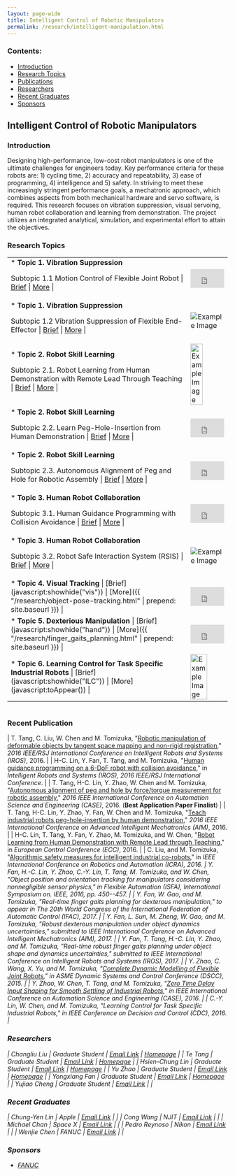 ```yaml
---
layout: page-wide
title: Intelligent Control of Robotic Manipulators
permalink: /research/intelligent-manipulation.html
---
```


### Contents:

* [Introduction](#id1)
* [Research Topics](#id2)
* [Publications](#pb)
* [Researchers](#id3)
* [Recent Graduates](#id4)
* [Sponsors](#id5)

<!-- Title your work here -->

## Intelligent Control of Robotic Manipulators


<!-- Add your own introduction here -->

### <a name="id1"></a>Introduction

Designing high-performance, low-cost robot manipulators is one of the ultimate challenges for engineers today. Key performance criteria for these robots are: 1) cycling time, 2) accuracy and repeatability, 3) ease of programming, 4) intelligence and 5) safety. In striving to meet these increasingly stringent performance goals, a mechatronic approach, which combines aspects from both mechanical hardware and servo software, is required. This research focuses on vibration suppression, visual servoing, human robot collaboration and learning from demonstration. The project utilizes an integrated analytical, simulation, and experimental effort to attain the objectives.

<!-- just change profile-placeholder.gif with an image of your choice. Don't forget to send the webmaster your picture as well. Be sure to fill out the data-title and title field of this tag -->

<!-- If you have any related work, then you can add them here. Be sure that you use this same template file to create those pages as well -->

### <a name="id2"></a>Research Topics
<!-- Yu Zhao Edit -->
<table style="position:relative;">
<tr></tr><tr>
<td>
<div markdown="1">
* <b>Topic 1. Vibration Suppression</b>

Subtopic 1.1 Motion Control of Flexible Joint Robot
| [Brief](javascript:showhide("vib1")) | [More](javascript:toAppear()) |

</div>
<div id="vib1" style="display:none;">
This work try to improve trajectory tracking accuracy of robots with flexible joints. A MATLAB/SimMechanics simulator for 6-joint robot is developed. Both rigid body robot dynamics and joint flexibility effects are modelled in this simulator. For very soft joint, the simulation shows accutate trajectory tracking can be achieved using multiple sliding surface control (MSSC) that takes advantage of the model of robot dynamics and sensing from actuator and robot joints/links.
</div>

</td>
<td>
<div style="position: relative; width: 100%; height: 0; padding-bottom: 56.3%;">
<iframe style = "position: absolute; width: 100%; height: 100%; left: 0; top: 0;"
  src="https://www.youtube.com/embed/CvkO7m-aVaU" frameborder="0" controls="controls" preload="auto" allowfullscreen></iframe>
</div>
<!--<div class="image-caption">Zero Time Delay Input Shaping</div>-->
</td>

<tr>
<td>
<div markdown="1">
* <b>Topic 1. Vibration Suppression</b>

Subtopic 1.2 Vibration Suppression of Flexible End-Effector
| [Brief](javascript:showhide("vib2")) | [More](javascript:toAppear()) |

</div>
<div id="vib2" style="display:none;">
This work try to suppress vibration for robot with flexible payload / end-effector. The flexibility in flexible end-effector mainly comes from link flexibility. A modified input shaping technique, which is designed to work without slowing down the shaped motion, is implemented in this work. Acceleration at the end tip of payload shows the performance of the vibration suppression.
</div>

</td>
<td>
<img src="{{ site.baseurl }}/assets/images/research/robot/RobotVibrationSuppression.png" title="Example Image">
<!--<div class="image-caption">Zero Time Delay Input Shaping</div>-->
</td>

<!-- Te, Hsien-Chung Edit -->
<tr>
<td>
<div markdown="1">
* <b>Topic 2. Robot Skill Learning</b>

Subtopic 2.1. Robot Learning from Human Demonstration with Remote Lead Through Teaching
| [Brief](javascript:showhide("skill1")) | [More](javascript:toAppear()) |
<div id="skill1" style="display: none;">
Industrial robots are playing increasingly important roles in factories. Many production applications require both position and force control; however, tuning the position-force controller is nontrivial. To simplify this process, the learning from demonstration (LfD) is proposed to transfer the human skills directly into robot applications. However, the current teaching methods, such as direct demonstration, lead through teaching, and teleoperation, all have their own drawbacks. Hence, Remote Lead Through Teaching (RLTT) is proposed to robot learn some tasks from human knowledge and skill. To implement the human skill model, the demonstration data is firstly synchronized by dynamic time warping (DTW), then decomposed into several actions by a support vector machine (SVM) based classifier. Lastly, the learning controller is trained by the Gaussian mixture regression (GMR). The experimental validation is realized on FANUC LR Mate 200iD/7L in an H7/h7 peg-hole insertion task and a surface grinding task.
</div>
</div>
</td>

<td>
<img width="60%" src="{{ site.baseurl }}/assets/images/research/robot/ECC.png" title="Example Image">
</td>

<tr>
<td>
<div markdown="1">
* <b>Topic 2. Robot Skill Learning</b>

Subtopic 2.2. Learn Peg-Hole-Insertion from Human Demonstration
| [Brief](javascript:showhide("skill2")) | [More](javascript:toAppear()) |
<div id="skill2" style="display: none;">
Programming robotic assembly tasks usually requires delicate force tuning. In contrast, human may accomplish assembly tasks with much less time and fewer trials. It will be a great benefit if robots can learn the human inherent skill of force control and apply it autonomously. Recent works on Learning from Demonstration (LfD) have shown the possibility to teach robots by human demonstration. The basic idea is to collect the force and corrective velocity that human applies during assembly, and then use them to regress a proper gain for the robot admittance controller. However, many of the LfD methods are tested on collaborative robots with compliant joints and relatively large assembly clearance. For industrial robots, the non-backdrivable mechanism and strict tolerance requirement make the assembly tasks more challenging. We modified the original LfD to be suitable for industrial robots. A new demonstration tool is designed to acquire the human demonstration data. The force control gains are learned by Gaussian Mixture Regression (GMR) and the closed-loop stability is analysed. A series of peg-hole-insertion experiments with H7h7 tolerance on a FANUC manipulator validate the performance of the proposed learning method.
</div>
</div>

</td>
<td>
<div style="position: relative; width: 100%; height: 0; padding-bottom: 56.3%;">
<iframe style = "position: absolute; width: 100%; height: 100%; left: 0; top: 0;"
  src="https://www.youtube.com/embed/qNNLWfeePv4" frameborder="0" controls="controls" preload="auto" allowfullscreen></iframe>
</div>
<!--<div class="image-caption">Learn Peg-Hole-Insertion from Human Demonstration</div>-->
</td>


<tr>
<td>
<div markdown="1">
* <b>Topic 2. Robot Skill Learning</b>

Subtopic 2.3. Autonomous Alignment of Peg and Hole for Robotic Assembly
| [Brief](javascript:showhide("skill3")) | [More](javascript:toAppear()) |
<div id="skill3" style="display: none;">
In the past years, many methods have been developed for robotic peg-hole-insertion to automate the assembly process. However, many of them are based on the assumption that the peg and hole are well aligned before insertion starts. In practice, if there is a large pose(position/orientation) misalignment, the peg and hole may suffer from a three-point contact condition where the traditional assembly methods cannot work. To deal with this problem, we proposes an autonomous alignment method by force/torque measurement before insertion phase. A three-point contact model is built up and the pose misalignment between the peg and hole is estimated by force and geometric analysis. With the estimated values, the robot can autonomously correct the misalignment before applying traditional assembly methods to perform insertions. A series of experiments on a FANUC industrial robot and a H7h7 tolerance peg-hole testbed validate the effectiveness of the proposed method. Experimental results show that the robot is able to perform peg-hole-insertion from three-point contact conditions with 96% success rate. 
</div> 
</div>
</td>

<td>
<div style="position: relative; width: 100%; height: 0; padding-bottom: 56.3%;">
<iframe style = "position: absolute; width: 100%; height: 100%; left: 0; top: 0;"
  src="https://www.youtube.com/embed/taZyWFny9xg" frameborder="0" controls="controls" preload="auto" allowfullscreen></iframe>
</div>
<!--<div class="image-caption">Autonomous Alignment of Peg and Hole for Robotic Assembly</div>-->
</td>

<!-- Changliu, Yujiao Edit -->
<tr>
<td>
<div markdown="1">
* <b>Topic 3. Human Robot Collaboration</b>

Subtopic 3.1. Human Guidance Programming with Collision Avoidance
| [Brief](javascript:showhide("HRI1")) | [More](javascript:toAppear()) |

<div id="HRI1" style="display: none;">
In the application of physical human-robot interaction (pHRI), the collaboration between human and robot can significantly improve the production efficiency through combination of the human's flexible intelligence and the robot's consistent performance. In this application, however, it is an important concern to ensure the safety of the human and the robot. In the human guidance programming scenario, the operator plans a collision-free path for the robot end-effector, but the robot body might collide with an obstacle while being guided by the operator. In this paper, a novel on-line velocity based collision avoidance algorithm is developed to solve the problem in this particular scenario. The proposed algorithm gives an explicit solution to deal with both collision avoidance and human guidance command at the same time, which provides the operator a better and safer lead through programming experience. The real-time experiment is performed on FANUC LR Mate 200iD/7L in three different obstacle scenarios.
</div>
</div>
</td>
<td>
	
<div style="position: relative; width: 100%; height: 0; padding-bottom: 56.3%;">
<iframe style = "position: absolute; width: 100%; height: 100%; left: 0; top: 0;"
  src="https://www.youtube.com/embed/lqkp6g-RmxE" frameborder="0" controls="controls" preload="auto" allowfullscreen></iframe>
</div>

</td>

<tr>
<td>
<div markdown="1">
* <b>Topic 3. Human Robot Collaboration</b>

Subtopic 3.2. Robot Safe Interaction System (RSIS)
| [Brief](javascript:showhide("HRI2")) | [More](javascript:toAppear()) |

<div id="HRI2" style="display: none;">
The long-term goal of this project is to establish a set of design principles of robot safe interaction systems (RSIS) which includes robust perception algorithms for environment monitoring and control algorithms for safe human robot interactions (HRI) of the intelligent co-robots. The proposed RSIS will prevent or minimize occurrences of human-robot collision and robot-robot collision. These algorithms, if applied to current co-robots, will significantly increase the operational speed of robots for higher productivity without sacrificing safety. 
</div>
</div>
</td>
<td>
<img src="{{ site.baseurl }}/assets/images/research/robot/collabration-HRI.jpg" title="Example Image">
</td>

<!-- Yongxiang Edit -->
<tr>
<td>
<div markdown="1">
* <b>Topic 4. Visual Tracking</b>  
| [Brief](javascript:showhide("vis")) | [More]({{ "/research/object-pose-tracking.html" | prepend: site.baseurl }}) |

</div>
<div id="vis" style="display: none;">
Real-time object tracking for manipulators has been broadly applied to industrial automation such as assembly and human robot collaboration. During the tracking process, the vision sensor is continuously treated as a feedback to the robot controller, which means the imperfect sensing and stability issues must be carefully considered. This paper deals with the sensing dynamics (i.e. limited sampling rate, irregular sampling time, packet loss, noise and latency), and realizes globally asymptotically stable tracking. First, an irregular time Kalman filter is employed to predict the states and covariances of feature points on the target, then the maximum likelihood technique is used to estimate the target pose from the distributions provided by the Kalman prediction. In addition, to realize object tracking, a dynamic tracking controller is presented and implemented. The stability of the system under model uncertainties is also discussed. The proposed tracking algorithm is verified in experiment.
</div>
</td>
<td>
<div style="position: relative; width: 100%; height: 0; padding-bottom: 56.3%;">
<iframe style = "position: absolute; width: 100%; height: 100%; left: 0; top: 0;"
  src="https://www.youtube.com/embed/XpAYE7X76Xg" frameborder="0" controls="controls" preload="auto" allowfullscreen></iframe>
</div>
<!--<div class="image-caption">Experiment video for object position and orientation tracking</div>-->
</td>


<tr>
<td>
<div markdown="1">
* <b>Topic 5. Dexterious Manipulation</b>  
| [Brief](javascript:showhide("hand")) | [More]({{ "/research/finger_gaits_planning.html" | prepend: site.baseurl }}) |

</div>
<div id="hand" style="display: none;">
Dexterous manipulation has broad applications in assembly lines, warehouses and agriculture. To perform large-scale manipulation tasks for various objects, a multi-fingered robotic hand sometimes has to sequentially adjust its grasping gestures, i.e. the finger gaits, to address the workspace limits and guarantee the object stability. However, realizing finger gaits planning in dexterous manipulation is challenging due to the complicated grasp quality metrics, uncertainties on object shapes and dynamics (mass and moment of inertia), and potential sliding under unknown contact dynamics. 
In this project, a dual-stage optimization based planner is proposed to handle these challenges. In the first stage, a velocity-level finger gaits planner is introduced by combining grasp quality with hand kinematic limitations. The proposed finger gaits planner is computationally efficient and realize finger gaiting without object 3D shape information. 
In the second stage, a robust manipulation controller using robust control and force optimization is proposed to address object dynamics uncertainties and external disturbances. The dual-stage planner is able to guarantee stability under potential sliding caused by unknown contact dynamics. Moreover, it does not require velocity measurement or expensive 3D/6D tactile sensors. Simulation results on Mujoco verify the proposed dual-stage optimization based planner. </div>
</td>
<td>
<div style="position: relative; width: 100%; height: 0; padding-bottom: 56.3%;">
<iframe style = "position: absolute; width: 100%; height: 100%; left: 0; top: 0;"
  src="https://www.youtube.com/embed/T-qW1hhhvSc" frameborder="0" controls="controls" preload="auto" allowfullscreen></iframe>
</div>
<!--<div class="image-caption">Experiment video for object position and orientation tracking</div>-->
</td>


<tr>
<td>
<div markdown="1">
* <b>Topic 6. Learning Control for Task Specific Industrial Robots</b>  
| [Brief](javascript:showhide("ILC")) | [More](javascript:toAppear()) |

</div>
<div id="ILC" style="display: none;">
Iterative learning control (ILC) is a strategy that allows a control system to im- prove its performance by making use of the error signals collected from previous iterations. A prerequisite of using ILC is that the output reference has to be repetitive from trial to trial. A full run of ILC training (taking non-negligible time) is needed when there exist small changes in the reference signal. This paper introduces a new approach to extrapolate the converged ILC policies to previously unseen tracking problems. A time-frequency domain mapping is con- structed to approximate the ILC policy for a group of trajectories used in a par- ticular task, say spot welding. We also introduce the idea of feature-frequency space, where the ILC policies from different trajectories can be encoded into a single model. This model can generate a control policy that performs compara- bly to the ILC policy while having the advantage of not requiring a full training for a new trajectory. The proposed time-frequency domain feedforward learning (TFFL) method could achieve similar performance as the standard ILC.</div>
</td>
<td>
<img width="70%" src="{{ site.baseurl }}/assets/images/research/robot/learningControlCYL.png" title="Example Image">

<!--<div class="image-caption">Experiment video for object position and orientation tracking</div>-->
</td>

<table></table>

<div markdown="1">

### <a name="pb"></a>Recent Publication

| T. Tang, C. Liu, W. Chen and M. Tomizuka, "[Robotic manipulation of deformable objects by tangent space mapping and non-rigid registration](http://ieeexplore.ieee.org/document/7759418/)," <i>2016 IEEE/RSJ International Conference on Intelligent Robots and Systems (IROS)</i>, 2016. |
| H-C. Lin, Y. Fan, T. Tang, and M. Tomizuka, "[Human guidance programming on a 6-DoF robot with collision avoidance](http://ieeexplore.ieee.org/document/7759416/)," in <i>Intelligent Robots and Systems (IROS), 2016 IEEE/RSJ International Conference</i>. |
| T. Tang, H-C. Lin, Y. Zhao, W. Chen and M. Tomizuka, "[Autonomous alignment of peg and hole by force/torque measurement for robotic assembly](http://ieeexplore.ieee.org/document/7743375/)," <i>2016 IEEE International Conference on Automation Science and Engineering (CASE)</i>, 2016. (<b>Best Application Paper Finalist</b>) |
| T. Tang, H-C. Lin, Y. Zhao, Y. Fan, W. Chen and M. Tomizuka, "[Teach industrial robots peg-hole-insertion by human demonstration](http://ieeexplore.ieee.org/document/7576815/)," <i>2016 IEEE International Conference on Advanced Intelligent Mechatronics (AIM)</i>, 2016. |
| H-C. Lin, T. Tang, Y. Fan, Y. Zhao, M. Tomizuka, and W. Chen, "[Robot Learning from Human Demonstration with Remote Lead through Teaching](http://ieeexplore.ieee.org/abstract/document/7810316/)," in <i>European Control Conference (ECC)</i>, 2016. |
| C. Liu, and M. Tomizuka, "[Algorithmic safety measures for intelligent industrial co-robots](http://ieeexplore.ieee.org/abstract/document/7487476/)," in <i>IEEE International Conference on Robotics and Automation (ICRA), 2016. 
| Y. Fan, H.-C. Lin, Y. Zhao, C.-Y. Lin, T. Tang, M. Tomizuka, and W. Chen, "Object position and orientation tracking for manipulators considering nonnegligible sensor physics," in  <i>Flexible Automation (ISFA), International Symposium on</i>. IEEE, 2016, pp. 450--457. |
| Y. Fan, W. Gao, and M. Tomizuka, "Real-time finger gaits planning for dexterous manipulation," to appear in <i>The 20th World Congress of the International Federation of Automatic Control (IFAC)</i>, 2017. |
| Y. Fan, L. Sun, M. Zheng, W. Gao, and M. Tomizuka, "Robust dexterous manipulation under object dynamics uncertainties,"  submitted to <i>IEEE International Conference on Advanced Intelligent Mechatronics (AIM)</i>, 2017. |
| Y. Fan, T. Tang, H.-C. Lin, Y. Zhao, and M. Tomizuka, "Real-time robust finger gaits planning under object shape and dynamics uncertainties," submitted to <i>IEEE International Conference on Intelligent Robots and Systems (IROS)</i>, 2017. |
| Y. Zhao, C. Wang, X. Yu, and M. Tomizuka, "[Complete Dynamic Modelling of Flexible Joint Robots](http://proceedings.asmedigitalcollection.asme.org/proceeding.aspx?articleid=2481910)," in <i>ASME Dynamic Systems and Control Conference (DSCC)</i>, 2015. |
| Y. Zhao, W. Chen, T. Tang, and M. Tomizuka, "[Zero Time Delay Input Shaping for Smooth Settling of Industrial Robots](http://ieeexplore.ieee.org/abstract/document/7743459/)," in <i> IEEE International Conference on Automation Science and Engineering (CASE)</i>, 2016. |
| C.-Y. Lin, W. Chen, and M. Tomizuka, "Learning Control for Task Specific Industrial Robots," in <i>IEEE Conference on Decision and Control (CDC)</i>, 2016. |


<!-- If you have researchers you want to list here, then fill out their name and title etc -->

### <a name="id3"></a>Researchers

| Changliu Liu | Graduate Student | [Email Link](mailto:changliuliu@berkeley.edu) | [Homepage](http://www.me.berkeley.edu/~cliu/)	|
| Te Tang | Graduate Student | [Email Link](mailto:tetang@berkeley.edu) | [Homepage](http://www.me.berkeley.edu/~tetang/)  	 |
| Hsien-Chung Lin | Graduate Student | [Email Link](mailto:hclin@berkeley.edu)  | [Homepage](msc.berkeley.edu)	|
| Yu Zhao | Graduate Student | [Email Link](mailto:yzhao334@berkeley.edu) | [Homepage](msc.berkeley.edu)	|
| Yongxiang Fan | Graduate Student | [Email Link](mailto:yongxiang_fan@berkeley.edu)  | [Homepage](msc.berkeley.edu)	|
| Yujiao Cheng | Graduate Student | [Email Link](mailto:yujiaocheng@berkeley.edu) | |


### <a name="id4"></a>Recent Graduates

| Chung-Yen Lin | Apple | [Email Link](mailto:chung_yen@berkeley.edu) | 	|
| Cong Wang | NJIT | [Email Link](mailto:oski@berkeley.edy) |  |
| Michael Chan | Space X | [Email Link](javascript:brokenlink()) | |
| Pedro Reynoso | Nikon | [Email Link](javascript:brokenlink()) | |
| Wenjie Chen | FANUC | [Email Link](mailto:Chin.Bunketsu@fanuc.co.jp) |   |

<!-- If you have any sponsors, you can just list them here -->

### <a name="id5"></a>Sponsors

* [FANUC](http://www.fanuc.co.jp/eindex.htm)
</div>
